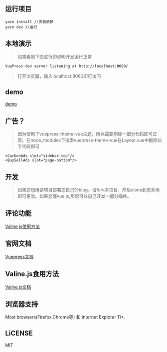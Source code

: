 ## 运行项目

    yarn install //安装依赖
    yarn dev //运行

## 本地演示
> 如果看到下面这行即说明开发运行正常

    VuePress dev server listening at http://localhost:8080/

> 打开浏览器，输入localhost:8080即可访问

## demo
[demo](https://www.finen.tech/)

## 广告？
> 因为使用了vuepress-theme-vue主题，所以需要删除一部分代码即可正常。在node_modules下搜索vuepress-theme-vue在Layout.vue中删除以下代码即可

    <CarbonAds slot="sidebar-top"/>
    <BuySellAds slot="page-bottom"/>

## 开发

> 如果您想用该项目部署您自己的blog，请fork本项目，然后clone到您本地即可更改。如果您懂vue.js,那您可以自己开发一部分插件。

## 评论功能
[Valine.js使用方法](https://valine.js.org/)


## 官网文档

[Vuepress文档](https://vuepress.docschina.org/)

## Valine.js食用方法
[Valine.js文档](https://valine.js.org/)

## 浏览器支持
Most browsers(Firefox,Chrome等) 和 Internet Explorer 11+.

## LiCENSE
MIT